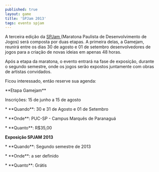 ```yaml
---
published: true
layout: game
title: 'SPJam 2013'
tags: evento spjam
---
```

A terceira edi&#231;&#227;o da <a href="http://www.spjam.com.br" target="_blank">SPJam </a>
(Maratona Paulista de Desenvolvimento de Jogos) ser&#225; composta por duas etapas. A primeira delas, a Gamejam, reunir&#225; entre os dias 30 de agosto e 01 de setembro desenvolvedores de jogos para a cria&#231;&#227;o de novas ideias em apenas 48 horas.</p>
Ap&#243;s a etapa da maratona, o evento entrar&#225; na fase de exposi&#231;&#227;o, durante o segundo semestre, onde os jogos ser&#227;o expostos juntamente com obras de artistas convidados.</p>
 </p>
Ficou interessado, ent&#227;o reserve sua agenda:</p>
**Etapa Gamejam**</p>
Inscri&#231;&#245;es: 15 de junho a 15 de agosto</p>
* **Quando**:  30 e 31 de Agosto e 01 de Setembro</p>
* **Onde**:  PUC-SP - Campus Marqu&#234;s de Paranagu&#225;</p>
* **Quanto**:  R$35,00</p>
 </p>
<strong>Exposi&#231;&#227;o SPJAM 2013</strong></p>
* **Quando**:  Segundo semestre de 2013</p>
* **Onde**:  a ser definido</p>
* **Quanto**:  Gr&#225;tis</p>
 </p>
 </p>
